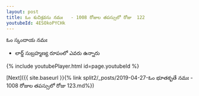 ```yaml
---
layout: post
title: ఓం శుచిశ్రవసు నమః   - 1008 రోజుల తపస్సులో రోజు  122
youtubeId: 4ESOkoPYCHk
---
```

 
 
 ఓం స్కందాయ నమః  
 
 -  లార్డ్ సుబ్రహ్మణ్య రూపంలో ఎవరు ఉన్నారు 
 
  
 
  
 
 
 
 
 
 


{% include youtubePlayer.html id=page.youtubeId %}
 
[Next]({{ site.baseurl }}{% link  split2/_posts/2019-04-27-ఓం భూతకృతే నమః   - 1008 రోజుల తపస్సులో రోజు  123.md%})
 
